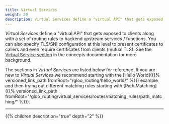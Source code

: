 ```yaml
---
title: Virtual Services
weight: 20
description: Virtual Services define a "virtual API" that gets exposed to clients along with a set of routing rules to backend upstream services / functions.
---
```


*Virtual Services* define a "virtual API" that gets exposed to clients along with a set of routing rules to backend upstream services / functions. You can also specify TLS/SNI configuration at this level to present certificates to callers and even require certificates from clients (mutual TLS). See the [Virtual Service section](../../introduction/concepts#virtual-services) in the concepts documentation for more background.

The sections in *Virtual Services* are listed below for reference. If you are new to *Virtual Services* we recommend starting with the [Hello World]({{% versioned_link_path fromRoot="/gloo_routing/hello_world/" %}}) example and then trying out different matching rules starting with [Path Matching]({{% versioned_link_path fromRoot="/gloo_routing/virtual_services/routes/matching_rules/path_matching/" %}}).

---

{{% children description="true" depth="2" %}}